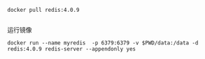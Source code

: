 ```
docker pull redis:4.0.9
```

```

```

运行镜像

```
docker run --name myredis  -p 6379:6379 -v $PWD/data:/data -d redis:4.0.9 redis-server --appendonly yes
```




